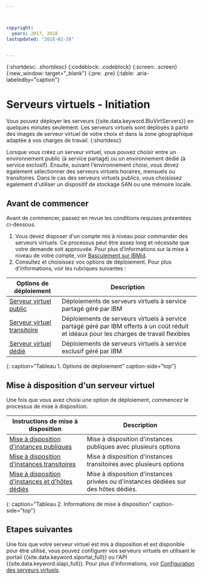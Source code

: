 ```yaml
---



copyright:
  years: 2017, 2018
lastupdated: "2018-02-28"


---
```


{:shortdesc: .shortdesc}
{:codeblock: .codeblock}
{:screen: .screen}
{:new_window: target="_blank"}
{:pre: .pre}
{:table: .aria-labeledby="caption"}

# Serveurs virtuels - Initiation
Vous pouvez déployer les serveurs {{site.data.keyword.BluVirtServers}} en quelques minutes seulement. Les serveurs virtuels sont déployés à partir des images de serveur virtuel de votre choix et dans la zone géographique adaptée à vos charges de travail.
{:shortdesc}

Lorsque vous créez un serveur virtuel, vous pouvez choisir entre un environnement public (à service partagé) ou un environnement dédié (à service exclusif). Ensuite, suivant l'environnement choisi, vous devez également sélectionner des serveurs virtuels horaires, mensuels ou transitoires. Dans le cas des serveurs virtuels publics, vous choisissez également d'utiliser un dispositif de stockage SAN ou une mémoire locale.

## Avant de commencer

Avant de commencer, passez en revue les conditions requises présentées ci-dessous.

  1. Vous devez disposer d'un compte mis à niveau pour commander des serveurs virtuels. Ce processus peut être assez long et nécessite que votre demande soit approuvée. Pour plus d'informations sur la mise à niveau de votre compte, voir [Basculement sur IBMid](https://console.bluemix.net/docs/admin/softlayerlink.html).
  2. Consultez et choisissez vos options de déploiement. Pour plus d'informations, voir les rubriques suivantes :

|              Options de déploiement                           |  Description                                        |
| --------------------------------------------------------- | --------------------------------------------------- |
|[Serveur virtuel public](../vsi/vsi_public.html)            | Déploiements de serveurs virtuels à service partagé géré par IBM|
|[Serveur virtuel transitoire](../vsi/vsi_about_transient.html)| Déploiements de serveurs virtuels à service partagé géré par IBM offerts à un coût réduit et idéaux pour les charges de travail flexibles |
|[Serveur virtuel dédié](../vsi/vsi_dedicated.html)      | Déploiements de serveurs virtuels à service exclusif géré par IBM            |
{: caption="Tableau 1. Options de déploiement" caption-side="top"}   

## Mise à disposition d'un serveur virtuel

Une fois que vous avez choisi une option de déploiement, commencez le processus de mise à disposition.

|              Instructions de mise à disposition                                         |  Description                                            |
| -------------------------------------------------------------------------- | ------------------------------------------------------- |
|[Mise à disposition d'instances publiques](../vsi/vsi_provision_public.html)                | Mise à disposition d'instances publiques avec plusieurs options             |
|[Mise à disposition d'instances transitoires](../vsi/vsi_provision_transient.html)                | Mise à disposition d'instances transitoires avec plusieurs options            |
|[Mise à disposition d'instances et d'hôtes dédiés](../vsi/vsi_provision_dedicated.html)| Mise à disposition d'instances privées ou d'instances dédiées sur des hôtes dédiés.|
{: caption="Tableau 2. Informations de mise à disposition" caption-side="top"}

## Etapes suivantes

Une fois que votre serveur virtuel est mis à disposition et est disponible pour être utilisé, vous pouvez configurer vos serveurs virtuels en utilisant le portail {{site.data.keyword.slportal_full}} ou l'API {{site.data.keyword.slapi_full}}. Pour plus d'informations, voir [Configuration des serveurs virtuels](../vsi/vsi_configuring.html).
